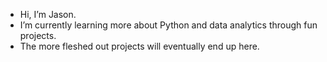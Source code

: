- Hi, I’m Jason.
- I’m currently learning more about Python and data analytics through fun projects.
- The more fleshed out projects will eventually end up here.
